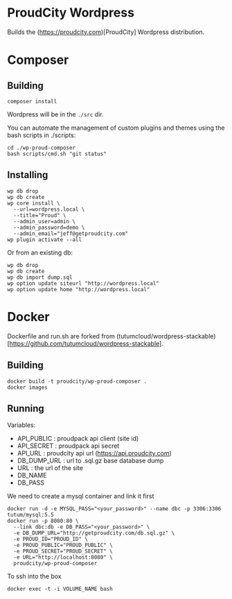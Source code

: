 ProudCity Wordpress
===================

Builds the (https://proudcity.com)[ProudCity] Wordpress distribution.

# Composer

## Building

```
composer install
```
Wordpress will be in the `./src` dir.

You can automate the management of custom plugins and themes using the bash scripts in ./scripts:
```
cd ./wp-proud-composer
bash scripts/cmd.sh "git status"
```


## Installing
```
wp db drop
wp db create
wp core install \
  --url=wordpress.local \
  --title="Proud" \
  --admin_user=admin \
  --admin_password=demo \
  --admin_email="jeff@getproudcity.com"
wp plugin activate --all
```

Or from an existing db:
```
wp db drop
wp db create
wp db import dump.sql
wp option update siteurl "http://wordpress.local"
wp option update home "http://wordpress.local"
```


# Docker
Dockerfile and run.sh are forked from (tutumcloud/wordpress-stackable)[https://github.com/tutumcloud/wordpress-stackable].

## Building
```
docker build -t proudcity/wp-proud-composer .
docker images
```



## Running
Variables:
* API_PUBLIC : proudpack api client (site id)
* API_SECRET : proudpack api secret
* API_URL : proudcity api url (https://api.proudcity.com)
* DB_DUMP_URL : url to .sql.gz base database dump
* URL : the url of the site 
* DB_NAME
* DB_PASS

We need to create a mysql container and link it first
```
docker run -d -e MYSQL_PASS="<your_password>" --name dbc -p 3306:3306 tutum/mysql:5.5
docker run -p 8080:80 \
  --link dbc:db -e DB_PASS="<your_password>" \
  -e DB_DUMP_URL="http://getproudcity.com/db.sql.gz" \
  -e PROUD_ID="PROUD_ID" \
  -e PROUD_PUBLIC="PROUD_PUBLIC" \
  -e PROUD_SECRET="PROUD_SECRET" \
  -e URL="http://localhost:8080" \
  proudcity/wp-proud-composer
```
To ssh into the box
```
docker exec -t -i VOLUME_NAME bash
```
  